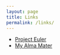 ```yaml
---
layout: page
title: Links
permalink: /links/
---
```



- [Project Euler](https://projecteuler.net/)
- [My Alma Mater](http://www.ucla.edu/)
